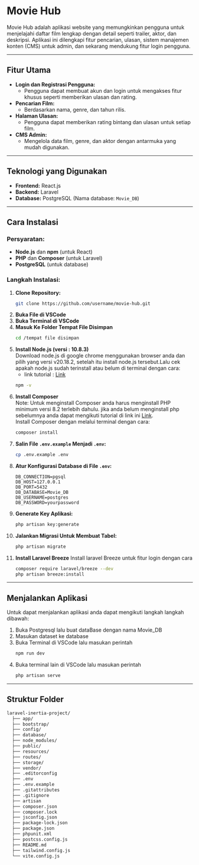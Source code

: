 # Movie Hub

Movie Hub adalah aplikasi website yang memungkinkan pengguna untuk menjelajahi daftar film lengkap dengan detail seperti trailer, aktor, dan deskripsi. Aplikasi ini dilengkapi fitur pencarian, ulasan, sistem manajemen konten (CMS) untuk admin, dan sekarang mendukung fitur login pengguna.

---

## Fitur Utama

- **Login dan Registrasi Pengguna:**
  - Pengguna dapat membuat akun dan login untuk mengakses fitur khusus seperti memberikan ulasan dan rating.
- **Pencarian Film:**
  - Berdasarkan nama, genre, dan tahun rilis.
- **Halaman Ulasan:**
  - Pengguna dapat memberikan rating bintang dan ulasan untuk setiap film.
- **CMS Admin:**
  - Mengelola data film, genre, dan aktor dengan antarmuka yang mudah digunakan.

---

## Teknologi yang Digunakan

- **Frontend:** React.js
- **Backend:** Laravel
- **Database:** PostgreSQL (Nama database: `Movie_DB`)

---

## Cara Instalasi

### Persyaratan:

- **Node.js** dan **npm** (untuk React)
- **PHP** dan **Composer** (untuk Laravel)
- **PostgreSQL** (untuk database)

### Langkah Instalasi:

1. **Clone Repository:**
   ```bash
   git clone https://github.com/username/movie-hub.git
2. **Buka File di VSCode**
3. **Buka Terminal di VSCode**
4. **Masuk Ke Folder Tempat File Disimpan**
    ```bash
    cd /tempat file disimpan
5. **Install Node.js (versi : 10.8.3)**  
   Download node.js di google chrome menggunakan browser anda dan pilih yang versi v20.18.2, setelah itu install node.js tersebut.Lalu cek apakah node.js sudah terinstall atau belum di terminal dengan cara:
   - link tutorial : [Link](https://www.geeksforgeeks.org/install-node-js-on-windows/)
   ```bash
   npm -v
6. **Install Composer**  
   Note: Untuk menginstall Composer anda harus menginstall PHP minimum versi 8.2 terlebih dahulu. jika anda belum menginstall php sebelumnya anda dapat mengikuti tutorial di link ini [Link](https://webhostmu.com/cara-install-xampp/).  
   Install Composer dengan melalui terminal dengan cara:
   ```bash
   composer install
7. **Salin File `.env.example` Menjadi `.env`:**
     ```bash
     cp .env.example .env
     ```
8. **Atur Konfigurasi Database di File `.env`:**
     ```env
     DB_CONNECTION=pgsql
     DB_HOST=127.0.0.1
     DB_PORT=5432
     DB_DATABASE=Movie_DB
     DB_USERNAME=postgres
     DB_PASSWORD=yourpassword
     ```
9. **Generate Key Aplikasi:**
     ```bash
     php artisan key:generate
     ```
10. **Jalankan Migrasi Untuk Membuat Tabel:**
     ```bash
     php artisan migrate
     ```
11. **Install Laravel Breeze**
    Install laravel Breeze untuk fitur login dengan cara
    ```bash
    composer require laravel/breeze --dev
    php artisan breeze:install
---
## Menjalankan Aplikasi
Untuk dapat menjalankan aplikasi anda dapat mengikuti langkah langkah dibawah:
1. Buka Postgresql lalu buat dataBase dengan nama Movie_DB
2. Masukan dataset ke database
3. Buka Terminal di VSCode lalu masukan perintah
   ```bash
   npm run dev  
4. Buka terminal lain di VSCode lalu masukan perintah
   ```bash
   php artisan serve
---
## Struktur Folder
```bash
laravel-inertia-project/
  ├── app/
  ├── bootstrap/
  ├── config/
  ├── database/
  ├── node_modules/
  ├── public/
  ├── resources/
  ├── routes/
  ├── storage/
  ├── vendor/
  ├── .editorconfig
  ├── .env
  ├── .env.example
  ├── .gitattributes
  ├── .gitignore
  ├── artisan
  ├── composer.json
  ├── composer.lock
  ├── jsconfig.json
  ├── package-lock.json
  ├── package.json
  ├── phpunit.xml
  ├── postcss.config.js
  ├── README.md
  ├── tailwind.config.js
  └── vite.config.js
  ```

